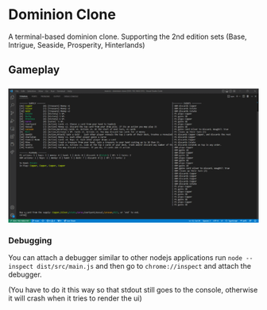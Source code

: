 # Dominion Clone

A terminal-based dominion clone.
Supporting the 2nd edition sets (Base, Intrigue, Seaside, Prosperity, Hinterlands)

## Gameplay
![gameplay](./docs/animated_gameplay_vs_code_terminal.gif)

### Debugging
You can attach a debugger similar to other nodejs applications
run `node --inspect dist/src/main.js` 
and then go to `chrome://inspect` and attach the debugger.

(You have to do it this way so that stdout still goes to the console, otherwise it will crash when it tries to 
render the ui)